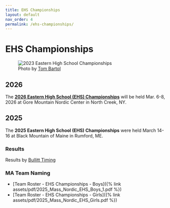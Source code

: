 ```yaml
---
title: EHS Championships
layout: default
nav_order: 4
permalink: /ehs-championships/
---
```


# EHS Championships

<figure class="float-right image-with-credit">
  <img 
    src="{{ site.baseurl }}/assets/images/2023_ehs_championships.jpg" 
    alt="2023 Eastern High School Championships">
  <figcaption class="image-credit">
    Photo by <a href="https://www.tombartol.com/photos" target="_blank">Tom Bartol</a>
  </figcaption>
</figure>


<!-- <img 
    src="{{ site.baseurl }}/assets/images/2023_ehs_championships.jpg" 
    alt="2023 Eastern High School Championships"
    class="float-right"> -->

## 2026

The **[2026 Eastern High School (EHS) Championships](https://nensa.net/eastern-hs-championships/)** will be held Mar. 6-8, 2026 at Gore Mountain Nordic Center in North Creek, NY.

## 2025

The **2025 Eastern High School (EHS) Championships** were held March 14-16 at Black Mountain of Maine in Rumford, ME.

### Results

Results by [Bullitt Timing](https://bullitttiming.com/events/EHS-2025)

### MA Team Naming

- [Team Roster - EHS Championships - Boys]({% link assets/pdf/2025_Mass_Nordic_EHS_Boys_1.pdf %})
- [Team Roster - EHS Championships - Girls]({% link assets/pdf/2025_Mass_Nordic_EHS_Girls.pdf %})

